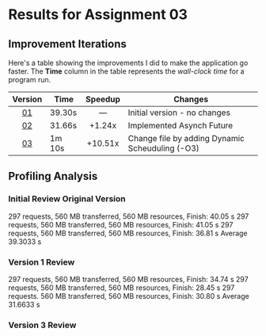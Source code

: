# Results for Assignment 03

## Improvement Iterations

Here's a table showing the improvements I did to make the application go faster.  The **Time** column in the table represents the _wall-clock time_ for a program run.

| Version             | Time    | Speedup  | Changes                                                                |
| :-----:             | ----    | :-----:  | -------                                                                |
| [01](server.cpp)    | 39.30s  | &mdash;  | Initial version - no changes                                           |
| [02](server_v1.cpp) | 31.66s  | +1.24x   | Implemented Asynch Future                                              |
| [03](lychrel.cpp)   | 1m 10s  | +10.51x  | Change file by adding Dynamic Scheuduling (-O3)                        |

## Profiling Analysis


### Initial Review Original Version 
297 requests, 560 MB transferred, 560 MB resources, Finish: 40.05 s
297 requests, 560 MB transferred, 560 MB resources, Finish: 41.05 s
297 requests, 560 MB transferred, 560 MB resources, Finish: 36.81 s
Average 39.3033 s


### Version 1 Review
297 requests, 560 MB transferred, 560 MB resources, Finish: 34.74 s
297 requests, 560 MB transferred, 560 MB resources, Finish: 28.45 s
297 requests. 560 MB transferred, 560 MB resources, Finish: 30.80 s
Average 31.6633 s


### Version 3 Review
